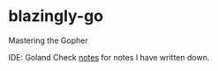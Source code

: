 # blazingly-go
Mastering the Gopher

IDE: Goland
Check [notes](https://github.com/andrearcaina/blazingly-go/tree/main/notes) for notes I have written down.
